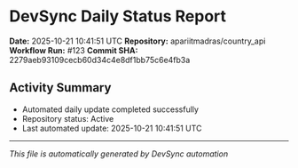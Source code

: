 # DevSync Daily Status Report

**Date:** 2025-10-21 10:41:51 UTC
**Repository:** apariitmadras/country_api
**Workflow Run:** #123
**Commit SHA:** 2279aeb93109cecb60d34c4e8df1bb75c6e4fb3a

## Activity Summary
- Automated daily update completed successfully
- Repository status: Active
- Last automated update: 2025-10-21 10:41:51 UTC

---
*This file is automatically generated by DevSync automation*
